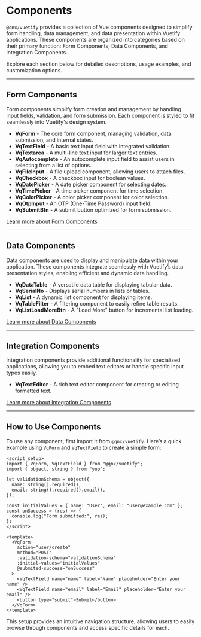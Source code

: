 # Components

`@qnx/vuetify` provides a collection of Vue components designed to simplify form handling, data management, and data presentation within Vuetify applications. These components are organized into categories based on their primary function: Form Components, Data Components, and Integration Components.

Explore each section below for detailed descriptions, usage examples, and customization options.

---

## Form Components

Form components simplify form creation and management by handling input fields, validation, and form submission. Each component is styled to fit seamlessly into Vuetify's design system.

- **VqForm** - The core form component, managing validation, data submission, and internal states.
- **VqTextField** - A basic text input field with integrated validation.
- **VqTextarea** - A multi-line text input for larger text entries.
- **VqAutocomplete** - An autocomplete input field to assist users in selecting from a list of options.
- **VqFileInput** - A file upload component, allowing users to attach files.
- **VqCheckbox** - A checkbox input for boolean values.
- **VqDatePicker** - A date picker component for selecting dates.
- **VqTimePicker** - A time picker component for time selection.
- **VqColorPicker** - A color picker component for color selection.
- **VqOtpInput** - An OTP (One-Time Password) input field.
- **VqSubmitBtn** - A submit button optimized for form submission.

[Learn more about Form Components](/components/form)

---

## Data Components

Data components are used to display and manipulate data within your application. These components integrate seamlessly with Vuetify’s data presentation styles, enabling efficient and dynamic data handling.

- **VqDataTable** - A versatile data table for displaying tabular data.
- **VqSerialNo** - Displays serial numbers in lists or tables.
- **VqList** - A dynamic list component for displaying items.
- **VqTableFilter** - A filtering component to easily refine table results.
- **VqListLoadMoreBtn** - A "Load More" button for incremental list loading.

[Learn more about Data Components](/components/other)

---

## Integration Components

Integration components provide additional functionality for specialized applications, allowing you to embed text editors or handle specific input types easily.

- **VqTextEditor** - A rich text editor component for creating or editing formatted text.

[Learn more about Integration Components](/components/integration)

---

## How to Use Components

To use any component, first import it from `@qnx/vuetify`. Here’s a quick example using `VqForm` and `VqTextField` to create a simple form:

```vue
<script setup>
import { VqForm, VqTextField } from "@qnx/vuetify";
import { object, string } from "yup";

let validationSchema = object({
  name: string().required(),
  email: string().required().email(),
});

const initialValues = { name: "User", email: "user@example.com" };
const onSuccess = (res) => {
  console.log("Form submitted:", res);
};
</script>

<template>
  <VqForm
    action="user/create"
    method="POST"
    :validation-schema="validationSchema"
    :initial-values="initialValues"
    @submited-success="onSuccess"
  >
    <VqTextField name="name" label="Name" placeholder="Enter your name" />
    <VqTextField name="email" label="Email" placeholder="Enter your email" />
    <button type="submit">Submit</button>
  </VqForm>
</template>
```

This setup provides an intuitive navigation structure, allowing users to easily browse through components and access specific details for each.
